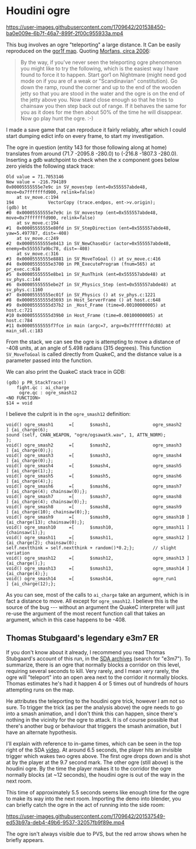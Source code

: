 # Houdini ogre

https://user-images.githubusercontent.com/1709642/201538450-ba0e009e-6b7f-46a7-899f-2f00c955933a.mp4

This bug involves an ogre "teleporting" a large distance. It Can be easily
reproduced on the
[gor1f map](https://quake.speeddemosarchive.com/quake/maps/gor1.zip).  Quoting
[Morfans, circa 2006](https://quake.speeddemosarchive.com/quake/oldnews/2006.html):

> By the way, if you've never seen the teleporting ogre phenomenon you might
> like to try the following, which is the easiest way I have found to force it
> to happen. Start gor1 on Nightmare (might need god mode on if you are of a
> weak or "Scandinavian" constitution). Go down the ramp, round the corner and
> up to the end of the wooden jetty so that you are stood in the water and the
> ogre is on the end of the jetty above you. Now stand close enough so that he
> tries to chainsaw you then step back out of range. If it behaves the same for
> you as it does for me then about 50% of the time he will disappear. Now go
> play hunt the ogre. :-) 

I made a save game that can reproduce it fairly reliably, after which I could
start dumping edict info on every frame, to start my investigation.

The ogre in question (entity 143 for those following along at home) translates
from around (71.7 -2095.8 -280.0) to (-216.8 -1807.3 -280.0).  Inserting a gdb
watchpoint to check when the x component goes below zero yields the following
stack trace:

```
Old value = 71.7053146
New value = -216.794189
0x00005555555e7e9c in SV_movestep (ent=0x555557abde48, move=0x7fffffffd900, relink=false)
    at sv_move.c:194
194             VectorCopy (trace.endpos, ent->v.origin);
(gdb) bt
#0  0x00005555555e7e9c in SV_movestep (ent=0x555557abde48, move=0x7fffffffd900, relink=false)
    at sv_move.c:194
#1  0x00005555555e80fd in SV_StepDirection (ent=0x555557abde48, yaw=5.497787, dist=-408)
    at sv_move.c:249
#2  0x00005555555e8413 in SV_NewChaseDir (actor=0x555557abde48, enemy=0x555557a9bc78, dist=-408)
    at sv_move.c:316
#3  0x00005555555e8881 in SV_MoveToGoal () at sv_move.c:416
#4  0x00005555555e3700 in PR_ExecuteProgram (fnum=565) at pr_exec.c:616
#5  0x00005555555e8be1 in SV_RunThink (ent=0x555557abde48) at sv_phys.c:144
#6  0x00005555555ebe2f in SV_Physics_Step (ent=0x555557abde48) at sv_phys.c:1160
#7  0x00005555555ec01f in SV_Physics () at sv_phys.c:1221
#8  0x00005555555d3693 in Host_ServerFrame () at host.c:648
#9  0x00005555555d37b2 in _Host_Frame (time=0.00100000005) at host.c:721
#10 0x00005555555d39b0 in Host_Frame (time=0.00100000005) at host.c:784
#11 0x00005555555f7fce in main (argc=7, argv=0x7fffffffdc88) at main_sdl.c:183
```

From the stack, we can see the ogre is attempting to move a distance of -408
units, at an angle of 5.498 radians (315 degrees).  This function
`SV_MoveToGoal` is called directly from QuakeC, and the distance value is a
parameter passed into the function.

We can also print the QuakeC stack trace in GDB:

```
(gdb) p PR_StackTrace()
    fight.qc : ai_charge
     ogre.qc : ogre_smash12
<NO FUNCTION>
$14 = void
```

I believe the culprit is in the `ogre_smash12` definition:

```
void() ogre_smash1      =[      $smash1,                ogre_smash2     ] {ai_charge(6);
sound (self, CHAN_WEAPON, "ogre/ogsawatk.wav", 1, ATTN_NORM);
};
void() ogre_smash2      =[      $smash2,                ogre_smash3     ] {ai_charge(0);};
void() ogre_smash3      =[      $smash3,                ogre_smash4     ] {ai_charge(0);};
void() ogre_smash4      =[      $smash4,                ogre_smash5     ] {ai_charge(1);};
void() ogre_smash5      =[      $smash5,                ogre_smash6     ] {ai_charge(4);};
void() ogre_smash6      =[      $smash6,                ogre_smash7     ] {ai_charge(4); chainsaw(0);};
void() ogre_smash7      =[      $smash7,                ogre_smash8     ] {ai_charge(4); chainsaw(0);};
void() ogre_smash8      =[      $smash8,                ogre_smash9     ] {ai_charge(10); chainsaw(0);};
void() ogre_smash9      =[      $smash9,                ogre_smash10 ] {ai_charge(13); chainsaw(0);};
void() ogre_smash10     =[      $smash10,               ogre_smash11 ] {chainsaw(1);};
void() ogre_smash11     =[      $smash11,               ogre_smash12 ] {ai_charge(2); chainsaw(0);
self.nextthink = self.nextthink + random()*0.2;};       // slight variation
void() ogre_smash12     =[      $smash12,               ogre_smash13 ] {ai_charge();};
void() ogre_smash13     =[      $smash13,               ogre_smash14 ] {ai_charge(4);};
void() ogre_smash14     =[      $smash14,               ogre_run1       ] {ai_charge(12);};
```

As you can see, most of the calls to `ai_charge` take an argument, which is in
fact a distance to move.  All except for `ogre_smash12`.  I believe this is the
source of the bug --- without an argument the QuakeC interpreter will just
re-use the argument of the most recent function call that takes an argument,
which in this case happens to be -408.


## Thomas Stubgaard's legendary e3m7 ER

If you don't know about it already, I recommend you read Thomas Stubgaard's
account of this run, in the
[SDA archives](https://speeddemosarchive.com/quake/oldnews/2021.html) (search
for "e3m7").  To summarize, there is an ogre that normally blocks a corridor on
this level, requiring several seconds to kill.  Very rarely, and I mean *very*
rarely, the ogre will "teleport" into an open area next to the corridor it
normally blocks.  Thomas estimates he's had it happen 4 or 5 times out of
hundreds of hours attempting runs on the map.

He attributes the teleporting to the houdini ogre trick, however I am not so
sure.  To trigger the trick (as per the analysis above) the ogre needs to go
into a smash animation, and I don't think this can happen, since there's nothing
in the vicinity for the ogre to attack.  It is of course possible that there's
another bug or behaviour that triggers the smash animation, but I have an
alternate hypothesis.

I'll explain with reference to in-game times, which can be seen in the top right
of the SDA [video](https://youtu.be/f-xJ-WqqUIo).  At around 6.5 seconds, the
player hits an invisible trigger which wakes two ogres above.  The first ogre
drops down and is shot at by the player at the 9.7 second mark.  The other ogre
(still above) is the houdini ogre.  By the time the player makes it to the
corridor the ogre normally blocks (at ~12 seconds), the houdini ogre is out of
the way in the next room.

This time of approximately 5.5 seconds seems like enough time for the ogre to
make its way into the next room.   Importing the demo into blender, you can
briefly catch the ogre in the act of running into the side room:

https://user-images.githubusercontent.com/1709642/201537549-ed53b97a-deb4-49b6-9537-32057fb9f89e.mp4

The ogre isn't always visible due to PVS, but the red arrow shows when he
briefly appears.
